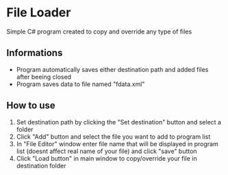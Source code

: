# File Loader
Simple C# program created to copy and override any type of files
## Informations
- Program  automatically saves either destination path and added files after beeing closed
- Program saves data to file named "fdata.xml"
## How to use
1. Set destination path by clicking the "Set destination" button and select a folder
2. Click "Add" button and select the file you want to add to program list
3. In "File Editor" window enter file name that will be displayed in program list (doesnt affect real name of your file) and click "save" button
4. Click "Load button" in main window to copy/override your file in destination folder
